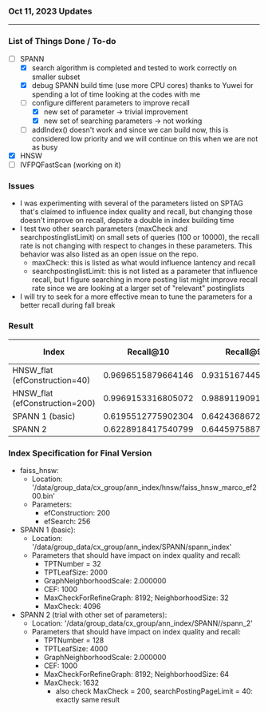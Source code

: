 ### Oct 11, 2023 Updates

---

### List of Things Done / To-do
- [ ] SPANN 
	- [x] search algorithm is completed and tested to work correctly on smaller subset
    - [x] debug SPANN build time (use more CPU cores) thanks to Yuwei for spending a lot of time looking at the codes with me
    - [ ] configure different parameters to improve recall
        - [x] new set of parameter -> trivial improvement
        - [x] new set of searching parameters -> not working
    - [ ] addIndex() doesn't work and since we can build now, this is considered low priority and we will continue on this when we are not as busy
- [x] HNSW
- [ ] IVFPQFastScan (working on it)

### Issues
- I was experimenting with several of the parameters listed on SPTAG that's claimed to influence index quality and recall, but changing those doesn't improve on recall, depsite a double in index building time
- I test two other search parameters (maxCheck and searchpostinglistLimit) on small sets of queries (100 or 10000), the recall rate is not changing with respect to changes in these parameters. This behavior was also listed as an open issue on the repo. 
    - maxCheck: this is listed as what would influence lantency and recall
    - searchpostinglistLimit: this is not listed as a parameter that influence recall, but I figure searching in more posting list might improve recall rate since we are looking at a larger set of "relevant" postinglists
- I will try to seek for a more effective mean to tune the parameters for a better recall during fall break


### Result
Index | Recall@10    | Recall@90 | Recall@100 | Latency per Query (ms) on Recall@100 | build_time
| -------- | ------- | ------- | ------- | ------- | ------- |
| HNSW_flat (efConstruction=40)  |  0.9696515879664146   | 0.9315167445746816 | 0.9266628142125561 | 0.4480085316626545 | ~ 1 hr
| HNSW_flat (efConstruction=200) |  0.9969153316805072    |  0.9889119091316342   | 0.9876996788651724 | 1.0177786289823003 | ~ 4.5 hrs
| SPANN 1 (basic) |  0.6195512775902304 |  0.6424368672059064 | 0.6404532490683902 | 2.179295823958327 | ~ 3 hrs
| SPANN 2 | 0.6228918417540799 | 0.6445975887071487 | 0.6425851834080363 | 5.88858663674215 | ~ 5.5 hrs

### Index Specification for Final Version
- faiss_hnsw: 
    - Location: '/data/group_data/cx_group/ann_index/hnsw/faiss_hnsw_marco_ef200.bin'
    - Parameters: 
        - efConstruction: 200
        - efSearch: 256
- SPANN 1 (basic):
    - Location: '/data/group_data/cx_group/ann_index/SPANN/spann_index'
    - Parameters that should have impact on index quality and recall: 
        - TPTNumber = 32
        - TPTLeafSize: 2000
        - GraphNeighborhoodScale: 2.000000
        - CEF: 1000
	    - MaxCheckForRefineGraph: 8192; NeighborhoodSize: 32
	    - MaxCheck: 4096
- SPANN 2 (trial with other set of parameters): 
    - Location: '/data/group_data/cx_group/ann_index/SPANN//spann_2'
    - Parameters that should have impact on index quality and recall: 
        - TPTNumber = 128
        - TPTLeafSize: 4000
        - GraphNeighborhoodScale: 2.000000
        - CEF: 1000
	    - MaxCheckForRefineGraph: 8192; NeighborhoodSize: 64
	    - MaxCheck: 1632
            - also check MaxCheck = 200, searchPostingPageLimit = 40: exactly same result


